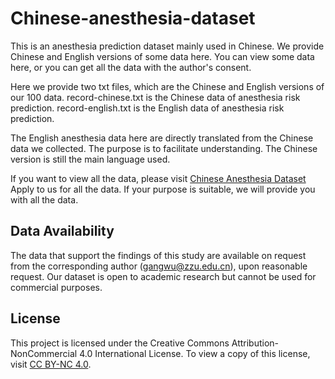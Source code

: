 # Chinese-anesthesia-dataset
This is an anesthesia prediction dataset mainly used in Chinese. We provide Chinese and English versions of some data here. You can view some data here, or you can get all the data with the author's consent.

Here we provide two txt files, which are the Chinese and English versions of our 100 data.
record-chinese.txt is the Chinese data of anesthesia risk prediction.
record-english.txt is the English data of anesthesia risk prediction.

The English anesthesia data here are directly translated from the Chinese data we collected. The purpose is to facilitate understanding. The Chinese version is still the main language used.

If you want to view all the data, please visit [Chinese Anesthesia Dataset](https://zenodo.org/records/13378270) Apply to us for all the data. If your purpose is suitable, we will provide you with all the data.

## Data Availability

The data that support the findings of this study are available on request from the corresponding author (gangwu@zzu.edu.cn), upon reasonable request.
Our dataset is open to academic research but cannot be used for commercial purposes.

## License

This project is licensed under the Creative Commons Attribution-NonCommercial 4.0 International License. To view a copy of this license, visit [CC BY-NC 4.0](https://creativecommons.org/licenses/by-nc/4.0/).
